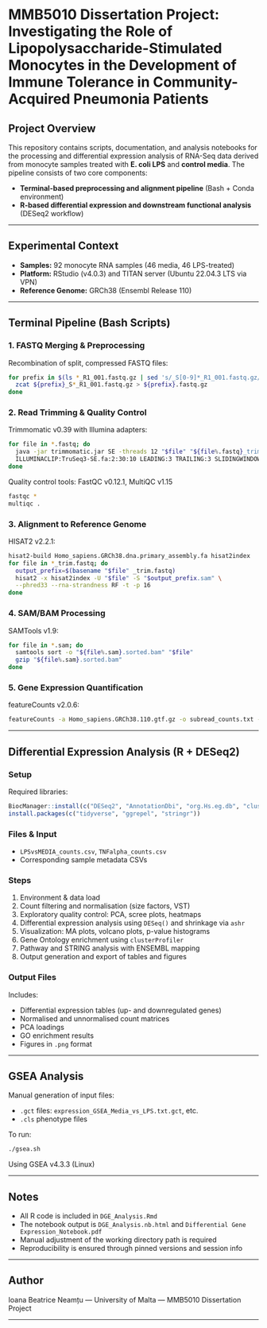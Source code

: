 # MMB5010 Dissertation Project: Investigating the Role of Lipopolysaccharide-Stimulated Monocytes in the Development of Immune Tolerance in Community-Acquired Pneumonia Patients

## Project Overview

This repository contains scripts, documentation, and analysis notebooks for the processing and differential expression analysis of RNA-Seq data derived from monocyte samples treated with **E. coli LPS** and **control media**. The pipeline consists of two core components:

* **Terminal-based preprocessing and alignment pipeline** (Bash + Conda environment)
* **R-based differential expression and downstream functional analysis** (DESeq2 workflow)

---

## Experimental Context

* **Samples:** 92 monocyte RNA samples (46 media, 46 LPS-treated)
* **Platform:** RStudio (v4.0.3) and TITAN server (Ubuntu 22.04.3 LTS via VPN)
* **Reference Genome:** GRCh38 (Ensembl Release 110)

---

## Terminal Pipeline (Bash Scripts)

### 1. FASTQ Merging & Preprocessing

Recombination of split, compressed FASTQ files:

```bash
for prefix in $(ls *_R1_001.fastq.gz | sed 's/_S[0-9]*_R1_001.fastq.gz//' | sort -u); do
  zcat ${prefix}_S*_R1_001.fastq.gz > ${prefix}.fastq.gz
done
```

### 2. Read Trimming & Quality Control

Trimmomatic v0.39 with Illumina adapters:

```bash
for file in *.fastq; do
  java -jar trimmomatic.jar SE -threads 12 "$file" "${file%.fastq}_trim.fastq" \
  ILLUMINACLIP:TruSeq3-SE.fa:2:30:10 LEADING:3 TRAILING:3 SLIDINGWINDOW:4:15 MINLEN:36
done
```

Quality control tools: FastQC v0.12.1, MultiQC v1.15

```bash
fastqc *
multiqc .
```

### 3. Alignment to Reference Genome

HISAT2 v2.2.1:

```bash
hisat2-build Homo_sapiens.GRCh38.dna.primary_assembly.fa hisat2index
for file in *_trim.fastq; do
  output_prefix=$(basename "$file" _trim.fastq)
  hisat2 -x hisat2index -U "$file" -S "$output_prefix.sam" \
  --phred33 --rna-strandness RF -t -p 16
done
```

### 4. SAM/BAM Processing

SAMTools v1.9:

```bash
for file in *.sam; do
  samtools sort -o "${file%.sam}.sorted.bam" "$file"
  gzip "${file%.sam}.sorted.bam"
done
```

### 5. Gene Expression Quantification

featureCounts v2.0.6:

```bash
featureCounts -a Homo_sapiens.GRCh38.110.gtf.gz -o subread_counts.txt -T 12 -g gene_id *.sorted.bam
```

---

## Differential Expression Analysis (R + DESeq2)

### Setup

Required libraries:

```r
BiocManager::install(c("DESeq2", "AnnotationDbi", "org.Hs.eg.db", "clusterProfiler", "EnhancedVolcano", "pheatmap"))
install.packages(c("tidyverse", "ggrepel", "stringr"))
```

### Files & Input

* `LPSvsMEDIA_counts.csv`, `TNFalpha_counts.csv`
* Corresponding sample metadata CSVs

### Steps

1. Environment & data load
2. Count filtering and normalisation (size factors, VST)
3. Exploratory quality control: PCA, scree plots, heatmaps
4. Differential expression analysis using `DESeq()` and shrinkage via `ashr`
5. Visualization: MA plots, volcano plots, p-value histograms
6. Gene Ontology enrichment using `clusterProfiler`
7. Pathway and STRING analysis with ENSEMBL mapping
8. Output generation and export of tables and figures

### Output Files

Includes:

* Differential expression tables (up- and downregulated genes)
* Normalised and unnormalised count matrices
* PCA loadings
* GO enrichment results
* Figures in `.png` format
  
---

## GSEA Analysis

Manual generation of input files:

* `.gct` files: `expression_GSEA_Media_vs_LPS.txt.gct`, etc.
* `.cls` phenotype files

To run:

```bash
./gsea.sh
```

Using GSEA v4.3.3 (Linux)

---

## Notes

* All R code is included in `DGE_Analysis.Rmd`
* The notebook output is `DGE_Analysis.nb.html` and `Differential Gene Expression_Notebook.pdf`
* Manual adjustment of the working directory path is required
* Reproducibility is ensured through pinned versions and session info

---

## Author

Ioana Beatrice Neamțu — University of Malta — MMB5010 Dissertation Project

---
